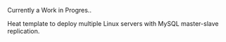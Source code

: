 Currently a Work in Progres..


Heat template to deploy multiple Linux servers with MySQL master-slave
replication.
